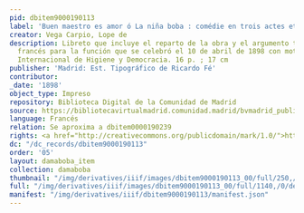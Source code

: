 ```yaml
---
pid: dbitem9000190113
label: 'Buen maestro es amor ó La niña boba : comédie en trois actes et en vers [libreto]'
creator: Vega Carpio, Lope de
description: Libreto que incluye el reparto de la obra y el argumento traducido al
  francés para la función que se celebró el 10 de abril de 1898 con motivo del Congreso
  Internacional de Higiene y Democracia. 16 p. ; 17 cm
publisher: 'Madrid: Est. Tipográfico de Ricardo Fé'
contributor:
_date: '1898'
object_type: Impreso
repository: Biblioteca Digital de la Comunidad de Madrid
source: https://bibliotecavirtualmadrid.comunidad.madrid/bvmadrid_publicacion/es/consulta/registro.do?id=25680
language: Francés
relation: Se aproxima a dbitem0000190239
rights: <a href="http://creativecommons.org/publicdomain/mark/1.0/">http://creativecommons.org/publicdomain/mark/1.0/</a>
dc: "/dc_records/dbitem9000190113"
order: '05'
layout: damaboba_item
collection: damaboba
thumbnail: "/img/derivatives/iiif/images/dbitem9000190113_00/full/250,/0/default.jpg"
full: "/img/derivatives/iiif/images/dbitem9000190113_00/full/1140,/0/default.jpg"
manifest: "/img/derivatives/iiif/dbitem9000190113/manifest.json"
---
```


